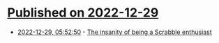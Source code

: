 # [Published on 2022-12-29](index.md)

* [2022-12-29, 05:52:50](https://news.ycombinator.com/item?id=34169967) - [The insanity of being a Scrabble enthusiast](https://lithub.com/on-the-insanity-of-being-a-scrabble-enthusiast/)
